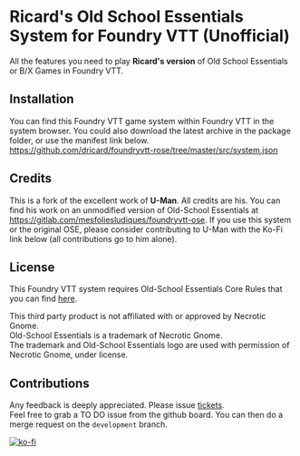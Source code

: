 # Ricard's Old School Essentials System for Foundry VTT (Unofficial)
All the features you need to play **Ricard's version** of Old School Essentials or B/X Games in Foundry VTT.

## Installation
You can find this Foundry VTT game system within Foundry VTT in the system browser. You could also download the latest archive in the package folder, or use the manifest link below.\
https://github.com/dricard/foundryvtt-rose/tree/master/src/system.json

## Credits
This is a fork of the excellent work of **U-Man**. All credits are his. You can find his work on an unmodified version of Old-School Essentials at https://gitlab.com/mesfoliesludiques/foundryvtt-ose. If you use this system or the original OSE, please consider contributing to U-Man with the Ko-Fi link below (all contributions go to him alone).

## License
This Foundry VTT system requires Old-School Essentials Core Rules that you can find [here](https://necroticgnome.com).

This third party product is not affiliated with or approved by Necrotic Gnome. \
Old-School Essentials is a trademark of Necrotic Gnome.\
The trademark and Old-School Essentials logo are used with permission of Necrotic Gnome, under license.

## Contributions
Any feedback is deeply appreciated. Please issue [tickets](https://github.com/dricard/foundryvtt-rose/issues).\
Feel free to grab a TO DO issue from the github board. You can then do a merge request on the `development` branch.

[![ko-fi](https://www.ko-fi.com/img/githubbutton_sm.svg)](https://ko-fi.com/H2H21WMKA)